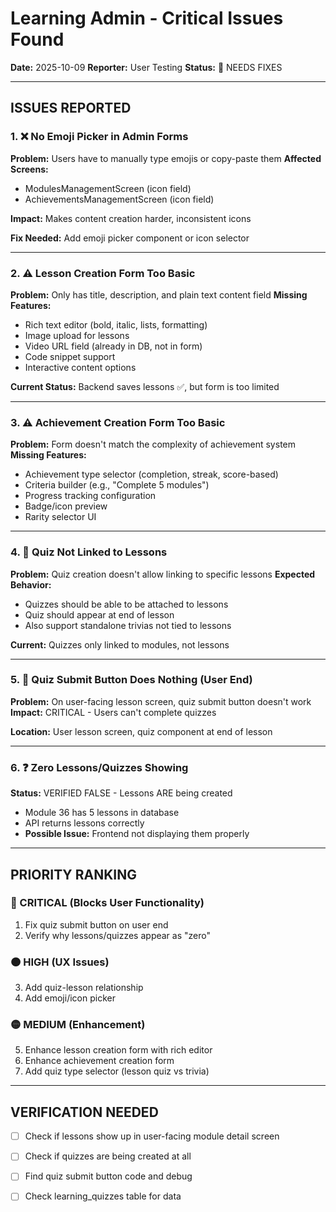 # Learning Admin - Critical Issues Found

**Date:** 2025-10-09
**Reporter:** User Testing
**Status:** 🔴 NEEDS FIXES

---

## ISSUES REPORTED

### 1. ❌ No Emoji Picker in Admin Forms
**Problem:** Users have to manually type emojis or copy-paste them
**Affected Screens:**
- ModulesManagementScreen (icon field)
- AchievementsManagementScreen (icon field)

**Impact:** Makes content creation harder, inconsistent icons

**Fix Needed:** Add emoji picker component or icon selector

---

### 2. ⚠️ Lesson Creation Form Too Basic
**Problem:** Only has title, description, and plain text content field
**Missing Features:**
- Rich text editor (bold, italic, lists, formatting)
- Image upload for lessons
- Video URL field (already in DB, not in form)
- Code snippet support
- Interactive content options

**Current Status:** Backend saves lessons ✅, but form is too limited

---

### 3. ⚠️ Achievement Creation Form Too Basic
**Problem:** Form doesn't match the complexity of achievement system
**Missing Features:**
- Achievement type selector (completion, streak, score-based)
- Criteria builder (e.g., "Complete 5 modules")
- Progress tracking configuration
- Badge/icon preview
- Rarity selector UI

---

### 4. 🔴 Quiz Not Linked to Lessons
**Problem:** Quiz creation doesn't allow linking to specific lessons
**Expected Behavior:**
- Quizzes should be able to be attached to lessons
- Quiz should appear at end of lesson
- Also support standalone trivias not tied to lessons

**Current:** Quizzes only linked to modules, not lessons

---

### 5. 🔴 Quiz Submit Button Does Nothing (User End)
**Problem:** On user-facing lesson screen, quiz submit button doesn't work
**Impact:** CRITICAL - Users can't complete quizzes

**Location:** User lesson screen, quiz component at end of lesson

---

### 6. ❓ Zero Lessons/Quizzes Showing
**Status:** VERIFIED FALSE - Lessons ARE being created
- Module 36 has 5 lessons in database
- API returns lessons correctly
- **Possible Issue:** Frontend not displaying them properly

---

## PRIORITY RANKING

### 🔴 CRITICAL (Blocks User Functionality)
1. Fix quiz submit button on user end
2. Verify why lessons/quizzes appear as "zero"

### 🟠 HIGH (UX Issues)
3. Add quiz-lesson relationship
4. Add emoji/icon picker

### 🟡 MEDIUM (Enhancement)
5. Enhance lesson creation form with rich editor
6. Enhance achievement creation form
7. Add quiz type selector (lesson quiz vs trivia)

---

## VERIFICATION NEEDED

- [ ] Check if lessons show up in user-facing module detail screen
- [ ] Check if quizzes are being created at all
- [ ] Find quiz submit button code and debug
- [ ] Check learning_quizzes table for data

